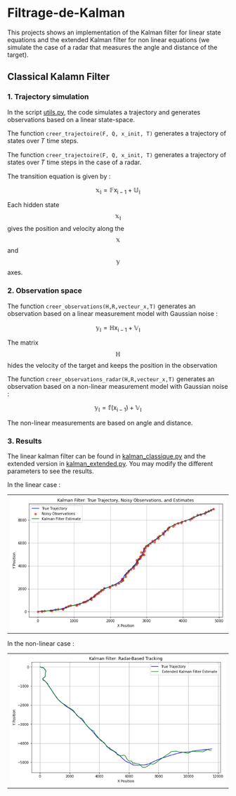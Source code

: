 # Filtrage-de-Kalman

This projects shows an implementation of the Kalman filter for linear state equations and the extended Kalman filter for non linear equations (we simulate the case of a radar that measures the angle and distance of the target).   

## Classical Kalamn Filter

### 1. Trajectory simulation 

In the script [utils.py](utils.py), the code simulates a trajectory and generates observations based on a linear state-space. 

The function `creer_trajectoire(F, Q, x_init, T)` generates a trajectory of states over 𝑇 time steps. 

The function `creer_trajectoire(F, Q, x_init, T)` generates a trajectory of states over 𝑇 time steps in the case of a radar.

The transition equation is given by :

$$\mathbb{x_i} = \mathbb{F}\mathsf{x_{i-1}} + \mathbb{U_i}$$

Each hidden state $$\mathbb{x_i}$$ gives the position and velocity along the $$\mathbb{x}$$ and $$\mathbb{y}$$ axes. 

### 2. Observation space

The function `creer_observations(H,R,vecteur_x,T)` generates an observation based on a linear measurement model with Gaussian noise :

$$\mathbb{y_i} = \mathbb{H}\mathsf{x_{i-1}} + \mathbb{V_i}$$

The matrix $$\mathbb{H}$$ hides the velocity of the target and keeps the position in the observation

The function `creer_observations_radar(H,R,vecteur_x,T)` generates an observation based on a non-linear measurement model with Gaussian noise :

$$\mathbb{y_i} = \mathbb{f}(\mathsf{x_{i-1}}) + \mathbb{V_i}$$

The non-linear measurements are based on angle and distance.

### 3. Results

The linear kalman filter can be found in [kalman_classique.py](kalman_classique.py) and the extended version in [kalman_extended.py](kalman_extended.py). You may modify the different parameters to see the results. 

In the linear case :
 <table>
  <tr>
    <td valign="center"><img src="results/linear.png"></td>
  </tr>
 </table>

 In the non-linear case :
 <table>
  <tr>
    <td valign="center"><img src="results/non_linear.png"></td>
  </tr>
 </table>






